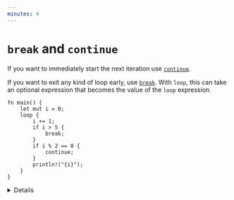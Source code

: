 ```yaml
---
minutes: 4
---
```


# `break` and `continue`

If you want to immediately start the next iteration use
[`continue`](https://doc.rust-lang.org/reference/expressions/loop-expr.html#continue-expressions).

If you want to exit any kind of loop early, use
[`break`](https://doc.rust-lang.org/reference/expressions/loop-expr.html#break-expressions).
With `loop`, this can take an optional expression that becomes the value of the
`loop` expression.

```rust,editable
fn main() {
    let mut i = 0;
    loop {
        i += 1;
        if i > 5 {
            break;
        }
        if i % 2 == 0 {
            continue;
        }
        println!("{i}");
    }
}
```

<details>

Note that `loop` is the only looping construct which can return a non-trivial
value. This is because it's guaranteed to only return at a `break` statement
(unlike `while` and `for` loops, which can also return when the condition
fails).

</details>
